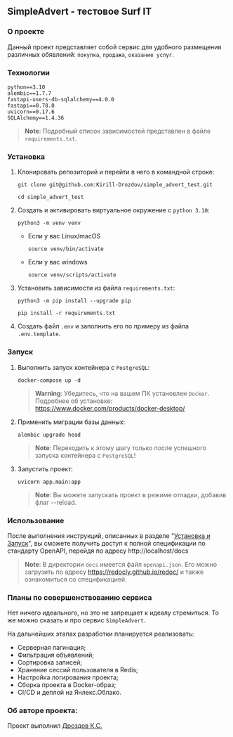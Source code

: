## SimpleAdvert - тестовое Surf IT

### О проекте
Данный проект представляет собой сервис для удобного размещения
различных обявлений: `покупка`, `продажа`, `оказание услуг`.


### Технологии
```
python==3.10
alembic==1.7.7
fastapi-users-db-sqlalchemy==4.0.0
fastapi==0.78.0
uvicorn==0.17.6
SQLAlchemy==1.4.36
```
> **Note**:
> Подробный список зависимостей представлен в файле `requirements.txt`.

### Установка

1. Клонировать репозиторий и перейти в него в командной строке:

    ```shell
    git clone git@github.com:Kirill-Drozdov/simple_advert_test.git
    ```

    ```shell
    cd simple_advert_test
    ```

2. Cоздать и активировать виртуальное окружение с `python 3.10`:

    ```shell
    python3 -m venv venv
    ```

    * Если у вас Linux/macOS

        ```
        source venv/bin/activate
        ```

    * Если у вас windows

        ```
        source venv/scripts/activate
        ```

3. Установить зависимости из файла `requirements.txt`:

    ```shell
    python3 -m pip install --upgrade pip
    ```

    ```shell
    pip install -r requirements.txt
    ```

4. Создать файл `.env` и заполнить его по примеру
из файла `.env.template`.


### Запуск

1. Выполнить запуск контейнера с `PostgreSQL`:

    ```shell
    docker-compose up -d
    ```
    > **Warning**:
    > Убедитесь, что на вашем ПК установлен `Docker`.
    > Подробнее об установке: https://www.docker.com/products/docker-desktop/

2. Применить миграции базы данных:

    ```shell
    alembic upgrade head
    ```
    > **Note**:
    > Переходить к этому шагу только после успешного запуска контейнера с `PostgreSQL`!

3. Запустить проект:

    ```shell
    uvicorn app.main:app
    ```
    > **Note**:
    > Вы можете запускать проект в режиме отладки, добавив флаг --reload.


### Использование
После выполнения инструкций, описанных в разделе
"[Установка и Запуск](#установка-и-запуск)", вы сможете получить
доступ к полной спецификации по стандарту OpenAPI, перейдя по адресу http://localhost/docs
> **Note**:
> В директории `docs` имеется файл `openapi.json`.
> Его можно загрузить по адресу https://redocly.github.io/redoc/
> и также ознакомиться со спецификацией.

### Планы по совершенствованию сервиса
Нет ничего идеального, но это не запрещает к идеалу стремиться.
То же можно сказать и про сервис `SimpleAdvert`.

На дальнейших этапах разработки планируется реализовать:
* Серверная пагинация;
* Фильтрация объявлений;
* Сортировка записей;
* Хранение сессий пользователя в Redis;
* Настройка логирования проекта;
* Сборка проекта в Docker-образ;
* CI/CD и деплой на Янлекс.Облако.


### Об авторе проекта:
Проект выполнил [Дроздов К.С.](https://github.com/Kirill-Drozdov)
